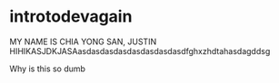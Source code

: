 # introtodevagain

MY NAME IS CHIA YONG SAN, JUSTIN HIHIKASJDKJASAasdasdasdasdasdasdasdasdfghxzhdtahasdagddsg

Why is this so dumb